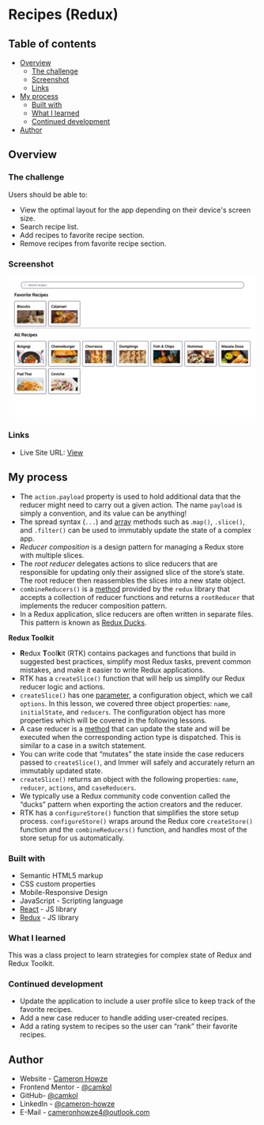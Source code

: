 # Recipes (Redux)

## Table of contents

- [Overview](#overview)
  - [The challenge](#the-challenge)
  - [Screenshot](#screenshot)
  - [Links](#links)
- [My process](#my-process)
  - [Built with](#built-with)
  - [What I learned](#what-i-learned)
  - [Continued development](#continued-development)
- [Author](#author)

## Overview

### The challenge

Users should be able to:

- View the optimal layout for the app depending on their device's screen size.
- Search recipe list.
- Add recipes to favorite recipe section.
- Remove recipes from favorite recipe section.

### Screenshot

![](./screen.jpg)

### Links

- Live Site URL: [View](https://recipesredux.netlify.app/)

## My process

- The `action.payload` property is used to hold additional data that the reducer might need to carry out a given action. The name `payload` is simply a convention, and its value can be anything!
- The spread syntax (`...`) and [array](https://www.codecademy.com/resources/docs/general/data-structures/array) methods such as .`map()`, `.slice()`, and `.filter()` can be used to immutably update the state of a complex app.
- _Reducer composition_ is a design pattern for managing a Redux store with multiple slices.
- The _root reducer_ delegates actions to slice reducers that are responsible for updating only their assigned slice of the store’s state. The root reducer then reassembles the slices into a new state object.
- `combineReducers()` is a [method](https://www.codecademy.com/resources/docs/general/method) provided by the `redux` library that accepts a collection of reducer functions and returns a `rootReducer` that implements the reducer composition pattern.
- In a Redux application, slice reducers are often written in separate files. This pattern is known as [Redux Ducks](https://github.com/erikras/ducks-modular-redux).

**Redux Toolkit**

- **R**edux **T**ool**k**it (RTK) contains packages and functions that build in suggested best practices, simplify most Redux tasks, prevent common mistakes, and make it easier to write Redux applications.
- RTK has a `createSlice()` function that will help us simplify our Redux reducer logic and actions.
- `createSlice()` has one [parameter](https://www.codecademy.com/resources/docs/general/parameter), a configuration object, which we call `options`. In this lesson, we covered three object properties: `name`, `initialState`, and `reducers`. The configuration object has more properties which will be covered in the following lessons.
- A case reducer is a [method](https://www.codecademy.com/resources/docs/general/method) that can update the state and will be executed when the corresponding action type is dispatched. This is similar to a case in a switch statement.
- You can write code that “mutates” the state inside the case reducers passed to `createSlice()`, and Immer will safely and accurately return an immutably updated state.
- `createSlice()` returns an object with the following properties: `name`, `reducer`, `actions`, and `caseReducers`.
- We typically use a Redux community code convention called the “ducks” pattern when exporting the action creators and the reducer.
- RTK has a `configureStore()` function that simplifies the store setup process. `configureStore()` wraps around the Redux core `createStore()` function and the `combineReducers()` function, and handles most of the store setup for us automatically.

### Built with

- Semantic HTML5 markup
- CSS custom properties
- Mobile-Responsive Design
- JavaScript - Scripting language
- [React](https://reactjs.org/) - JS library
- [Redux](https://redux.js.org/) - JS library

### What I learned

This was a class project to learn strategies for complex state of Redux and Redux Toolkit.

### Continued development

- Update the application to include a user profile slice to keep track of the favorite recipes.
- Add a new case reducer to handle adding user-created recipes.
- Add a rating system to recipes so the user can “rank” their favorite recipes.

## Author

- Website - [Cameron Howze](https://camkol.github.io/)
- Frontend Mentor - [@camkol](https://www.frontendmentor.io/profile/camkol)
- GitHub- [@camkol](https://github.com/camkol)
- LinkedIn - [@cameron-howze](https://www.linkedin.com/in/cameron-howze-28a646109/)
- E-Mail - [cameronhowze4@outlook.com](mailto:cameronhowze4@outlook.com)
